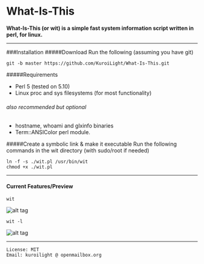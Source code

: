 What-Is-This
============
**What-Is-This (or wit) is a simple fast system information script written in perl, for linux.**

---
###Installation
#####Download
Run the following (assuming you have git)
```
git -b master https://github.com/KuroiLight/What-Is-This.git
```
#####Requirements
 - Perl 5 (tested on 5.10)
 - Linux proc and sys filesystems (for most functionality)
 
###### also recommended but optional
 - hostname, whoami and glxinfo binaries
 - Term::ANSIColor perl module.
 
#####Create a symbolic link & make it executable
Run the following commands in the wit directory (with sudo/root if needed)
```
ln -f -s ./wit.pl /usr/bin/wit
chmod +x ./wit.pl
```
---
#### Current Features/Preview
```
wit
```
![alt tag](https://raw.github.com/KuroiLight/What-Is-This/shots/main.png)
```
wit -l
```
![alt tag](https://raw.github.com/KuroiLight/What-Is-This/shots/extended.png)


---
```
License: MIT
Email: kuroilight @ openmailbox.org
```